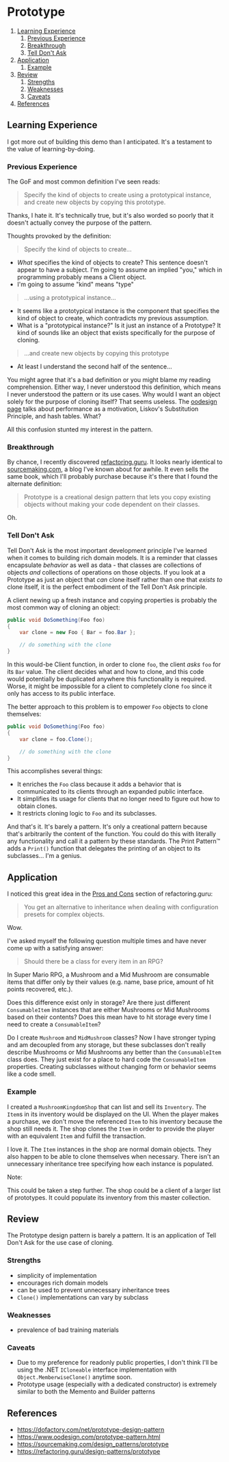 ﻿# Prototype

1. [Learning Experience](#learning-experience)
   1. [Previous Experience](#previous-experience)
   1. [Breakthrough](#breakthrough)
   1. [Tell Don't Ask](#tell-dont-ask)
1. [Application](#application)
   1. [Example](#example)
1. [Review](#review)
   1. [Strengths](#strengths)
   1. [Weaknesses](#weaknesses)
   1. [Caveats](#caveats)
1. [References](#references)

## Learning Experience

I got more out of building this demo than I anticipated.
It's a testament to the value of learning-by-doing.

### Previous Experience

The GoF and most common definition I've seen reads:

> Specify the kind of objects to create using a prototypical instance, and create new objects by copying this prototype.

Thanks, I hate it.
It's technically true, but it's also worded so poorly that it doesn't actually convey the purpose of the pattern.

Thoughts provoked by the definition:

> Specify the kind of objects to create...

* *What* specifies the kind of objects to create? This sentence doesn't appear to have a subject.
I'm going to assume an implied "you," which in programming probably means a Client object.
* I'm going to assume "kind" means "type"

> ...using a prototypical instance...

* It seems like a prototypical instance is the component that specifies the kind of object to create, which contradicts my previous assumption.
* What is a "prototypical instance?" Is it just an instance of a Prototype? It kind of sounds like an object that exists specifically for the purpose of cloning.

>...and create new objects by copying this prototype

* At least I understand the second half of the sentence...

You might agree that it's a bad definition or you might blame my reading comprehension.
Either way, I never understood this definition, which means I never understood the pattern or its use cases.
Why would I want an object solely for the purpose of cloning itself?
That seems useless.
The [oodesign page](https://www.oodesign.com/prototype-pattern.html) talks about performance as a motivation, Liskov's Substitution Principle, and hash tables.
What?

All this confusion stunted my interest in the pattern.

### Breakthrough

By chance, I recently discovered [refactoring.guru](https://refactoring.guru/).
It looks nearly identical to [sourcemaking.com](https://sourcemaking.com/), a blog I've known about for awhile.
It even sells the same book, which I'll probably purchase because it's there that I found the alternate definition:

> Prototype is a creational design pattern that lets you copy existing objects without making your code dependent on their classes.

Oh.

### Tell Don't Ask

Tell Don't Ask is the most important development principle I've learned when it comes to building rich domain models.
It is a reminder that classes encapsulate *behavior* as well as data - that classes are collections of objects *and* collections of operations on those objects.
If you look at a Prototype as just an object that *can* clone itself rather than one that *exists to* clone itself, it is the perfect embodiment of the Tell Don't Ask principle.

A client newing up a fresh instance and copying properties is probably the most common way of cloning an object:

```csharp
public void DoSomething(Foo foo)
{
    var clone = new Foo { Bar = foo.Bar };

    // do something with the clone
}
```

In this would-be Client function, in order to clone `foo`, the client *asks* `foo` for its `Bar` value.
The client decides what and how to clone, and this code would potentially be duplicated anywhere this functionality is required.
Worse, it might be impossible for a client to completely clone `foo` since it only has access to its public interface.

The better approach to this problem is to empower `Foo` objects to clone themselves:

```csharp
public void DoSomething(Foo foo)
{
    var clone = foo.Clone();

    // do something with the clone
}
```

This accomplishes several things:
* It enriches the `Foo` class because it adds a behavior that is communicated to its clients through an expanded public interface.
* It simplifies its usage for clients that no longer need to figure out how to obtain clones.
* It restricts cloning logic to `Foo` and its subclasses.

And that's it.
It's barely a pattern.
It's only a creational pattern because that's arbitrarily the content of the function.
You could do this with literally any functionality and call it a pattern by these standards.
The Print Pattern&trade; adds a `Print()` function that delegates the printing of an object to its subclasses... I'm a genius.

## Application

I noticed this great idea in the [Pros and Cons](https://refactoring.guru/design-patterns/prototype#pros-cons) section of refactoring.guru:

> You get an alternative to inheritance when dealing with configuration presets for complex objects.

Wow.

I've asked myself the following question multiple times and have never come up with a satisfying answer:

> Should there be a class for every item in an RPG?

In Super Mario RPG, a Mushroom and a Mid Mushroom are consumable items that differ only by their values (e.g. name, base price, amount of hit points recovered, etc.).

Does this difference exist only in storage?
Are there just different `ConsumableItem` instances that are either Mushrooms or Mid Mushrooms based on their contents?
Does this mean have to hit storage every time I need to create a `ConsumableItem`?

Do I create `Mushroom` and `MidMushroom` classes?
Now I have stronger typing and am decoupled from any storage, but these subclasses don't really describe Mushrooms or Mid Mushrooms any better than the `ConsumableItem` class does.
They just exist for a place to hard code the `ConsumableItem` properties.
Creating subclasses without changing form or behavior seems like a code smell.

### Example

I created a `MushroomKingdomShop` that can list and sell its `Inventory`.
The `Item`s in its inventory would be displayed on the UI.
When the player makes a purchase, we don't move the referenced `Item` to his inventory because the shop still needs it.
The shop clones the `Item` in order to provide the player with an equivalent `Item` and fulfill the transaction.

I love it.
The `Item` instances in the shop are normal domain objects.
They also happen to be able to clone themselves when necessary.
There isn't an unnecessary inheritance tree specifying how each instance is populated.

Note:

This could be taken a step further.
The shop could be a client of a larger list of prototypes.
It could populate its inventory from this master collection.

## Review

The Prototype design pattern is barely a pattern.
It is an application of Tell Don't Ask for the use case of cloning.

### Strengths

* simplicity of implementation
* encourages rich domain models
* can be used to prevent unnecessary inheritance trees
* `Clone()` implementations can vary by subclass

### Weaknesses

* prevalence of bad training materials

### Caveats

* Due to my preference for readonly public properties, I don't think I'll be using the .NET `ICloneable` interface implementation with `Object.MemberwiseClone()` anytime soon.
* Prototype usage (especially with a dedicated constructor) is extremely similar to both the Memento and Builder patterns

## References

* https://dofactory.com/net/prototype-design-pattern
* https://www.oodesign.com/prototype-pattern.html
* https://sourcemaking.com/design_patterns/prototype
* https://refactoring.guru/design-patterns/prototype
